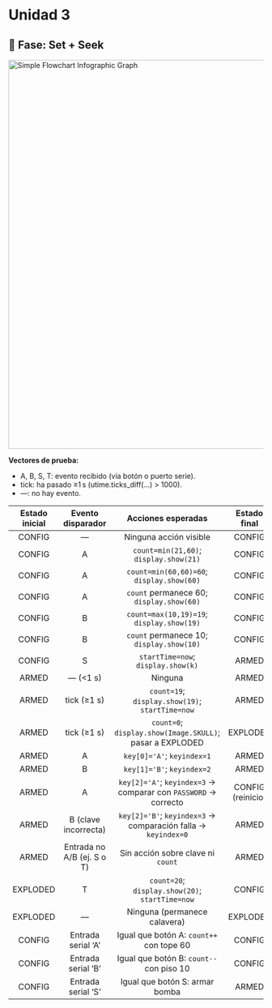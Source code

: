 # Unidad 3

## 🔎 Fase: Set + Seek


<img width="1024" height="768" alt="Simple Flowchart Infographic Graph" src="https://github.com/user-attachments/assets/53c4845f-6876-4813-88c5-32bb1040a894" />


**Vectores de prueba:**

- A, B, S, T: evento recibido (vía botón o puerto serie).
- tick: ha pasado ≥1 s (utime.ticks_diff(...) > 1000).
- —: no hay evento.

| Estado inicial | Evento disparador | Acciones esperadas | Estado final |
|:--------------:|:-----------------:|:------------------:|:------------:|
| CONFIG  | — | Ninguna acción visible | CONFIG |
| CONFIG  | A | `count=min(21,60)`; `display.show(21)` | CONFIG |
| CONFIG  | A | `count=min(60,60)=60`; `display.show(60)` | CONFIG |
| CONFIG  | A | `count` permanece 60; `display.show(60)` | CONFIG |
| CONFIG  | B | `count=max(10,19)=19`; `display.show(19)` | CONFIG |
| CONFIG  | B | `count` permanece 10; `display.show(10)` | CONFIG |
| CONFIG  | S | `startTime=now`; `display.show(k)` | ARMED |
| ARMED  | — (<1 s) | Ninguna | ARMED |
| ARMED | tick (≥1 s) | `count=19`; `display.show(19)`; `startTime=now` | ARMED |
| ARMED  | tick (≥1 s) | `count=0`; `display.show(Image.SKULL)`; pasar a EXPLODED | EXPLODED |
| ARMED  | A | `key[0]='A'`; `keyindex=1` | ARMED |
| ARMED  | B | `key[1]='B'`; `keyindex=2` | ARMED |
| ARMED  | A | `key[2]='A'`; `keyindex=3` → comparar con `PASSWORD` → correcto | CONFIG (reinicio) |
| ARMED  | B (clave incorrecta) | `key[2]='B'`; `keyindex=3` → comparación falla → `keyindex=0` | ARMED |
| ARMED  | Entrada no A/B (ej. S o T) | Sin acción sobre clave ni `count` | ARMED |
| EXPLODED | T | `count=20`; `display.show(20)`; `startTime=now` | CONFIG |
| EXPLODED | — | Ninguna (permanece calavera) | EXPLODED |
| CONFIG | Entrada serial ‘A’ | Igual que botón A: `count++` con tope 60 | CONFIG |
| CONFIG | Entrada serial ‘B’ | Igual que botón B: `count--` con piso 10 | CONFIG |
| CONFIG | Entrada serial ‘S’ | Igual que botón S: armar bomba | ARMED |


